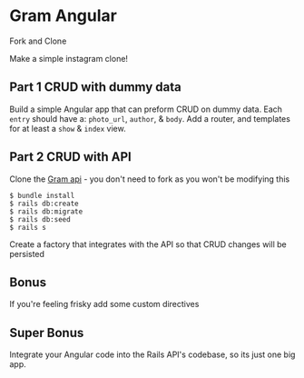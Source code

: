 # Gram Angular

Fork and Clone

Make a simple instagram clone!

## Part 1 CRUD with dummy data

Build a simple Angular app that can preform CRUD on dummy data. Each `entry` should have a: `photo_url`, `author`, & `body`. Add a router, and templates for at least a `show` & `index` view.

## Part 2 CRUD with API

Clone the [Gram api](https://github.com/ga-wdi-exercises/Gram_rails_api) - you don't need to fork as you won't be modifying this

```shell
$ bundle install
$ rails db:create
$ rails db:migrate
$ rails db:seed
$ rails s
```

Create a factory that integrates with the API so that CRUD changes will be persisted

## Bonus

If you're feeling frisky add some custom directives

## Super Bonus

Integrate your Angular code into the Rails API's codebase, so its just one big app.
